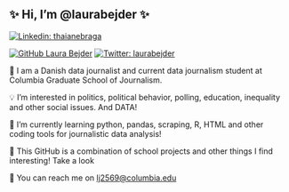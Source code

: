 ## ✨ Hi, I’m @laurabejder ✨

[![Linkedin: thaianebraga](https://img.shields.io/badge/-thaianebraga-blue?style=flat-square&logo=Linkedin&logoColor=white&link=https://www.linkedin.com/in/thaianebraga/)](https://www.linkedin.com/in/laura-bejder-jensen-812536171/)


[![GitHub Laura Bejder](https://img.shields.io/github/followers/laurabejder?label=follow&style=social)](https://github.com/laurabejder)
[![Twitter: laurabejder](https://img.shields.io/twitter/follow/laurabejder?style=social)](https://twitter.com/laurabejder)

📝 I am a Danish data journalist and current data journalism student at Columbia Graduate School of Journalism. 

💡 I’m interested in politics, political behavior, polling, education, inequality and other social issues. And DATA!

🌱 I’m currently learning python, pandas, scraping, R, HTML and other coding tools for journalistic data analysis!

🌻 This GitHub is a combination of school projects and other things I find interesting! Take a look 

📩 You can reach me on lj2569@columbia.edu

<!---
laurabejder/laurabejder is a ✨ special ✨ repository because its `README.md` (this file) appears on your GitHub profile.
You can click the Preview link to take a look at your changes.
--->
